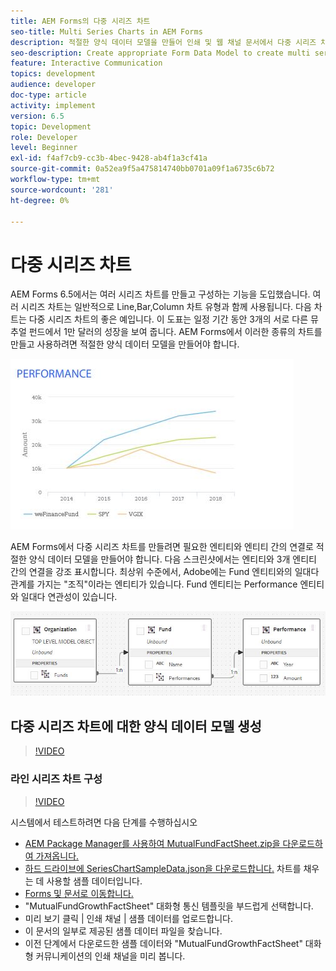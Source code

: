 ```yaml
---
title: AEM Forms의 다중 시리즈 차트
seo-title: Multi Series Charts in AEM Forms
description: 적절한 양식 데이터 모델을 만들어 인쇄 및 웹 채널 문서에서 다중 시리즈 차트를 만듭니다.
seo-description: Create appropriate Form Data Model to create multi series charts in print and web channel documents.
feature: Interactive Communication
topics: development
audience: developer
doc-type: article
activity: implement
version: 6.5
topic: Development
role: Developer
level: Beginner
exl-id: f4af7cb9-cc3b-4bec-9428-ab4f1a3cf41a
source-git-commit: 0a52ea9f5a475814740bb0701a09f1a6735c6b72
workflow-type: tm+mt
source-wordcount: '281'
ht-degree: 0%

---
```


# 다중 시리즈 차트

AEM Forms 6.5에서는 여러 시리즈 차트를 만들고 구성하는 기능을 도입했습니다. 여러 시리즈 차트는 일반적으로 Line,Bar,Column 차트 유형과 함께 사용됩니다. 다음 차트는 다중 시리즈 차트의 좋은 예입니다. 이 도표는 일정 기간 동안 3개의 서로 다른 뮤추얼 펀드에서 1만 달러의 성장을 보여 줍니다. AEM Forms에서 이러한 종류의 차트를 만들고 사용하려면 적절한 양식 데이터 모델을 만들어야 합니다.

![멀티시리즈](assets/seriescharts.jfif)

AEM Forms에서 다중 시리즈 차트를 만들려면 필요한 엔티티와 엔티티 간의 연결로 적절한 양식 데이터 모델을 만들어야 합니다. 다음 스크린샷에서는 엔티티와 3개 엔티티 간의 연결을 강조 표시합니다. 최상위 수준에서, Adobe에는 Fund 엔티티와의 일대다 관계를 가지는 &quot;조직&quot;이라는 엔티티가 있습니다. Fund 엔티티는 Performance 엔티티와 일대다 연관성이 있습니다.

![양식 데이터 모델](assets/formdatamodel.jfif)


## 다중 시리즈 차트에 대한 양식 데이터 모델 생성

>[!VIDEO](https://video.tv.adobe.com/v/26352/quality=9)


### 라인 시리즈 차트 구성

>[!VIDEO](https://video.tv.adobe.com/v/26353?quality=9&learn=on)


시스템에서 테스트하려면 다음 단계를 수행하십시오

* [AEM Package Manager를 사용하여 MutualFundFactSheet.zip을 다운로드하여 가져옵니다.](assets/mutualfundfactsheet.zip)
* [하드 드라이브에 SeriesChartSampleData.json을 다운로드합니다.](assets/serieschartsampledata.json) 차트를 채우는 데 사용할 샘플 데이터입니다.
* [Forms 및 문서로 이동합니다.](http://localhost:4502/aem/forms.html/content/dam/formsanddocuments)
* &quot;MutualFundGrowthFactSheet&quot; 대화형 통신 템플릿을 부드럽게 선택합니다.
* 미리 보기 클릭 | 인쇄 채널 | 샘플 데이터를 업로드합니다.
* 이 문서의 일부로 제공된 샘플 데이터 파일을 찾습니다.
* 이전 단계에서 다운로드한 샘플 데이터와 &quot;MutualFundGrowthFactSheet&quot; 대화형 커뮤니케이션의 인쇄 채널을 미리 봅니다.
